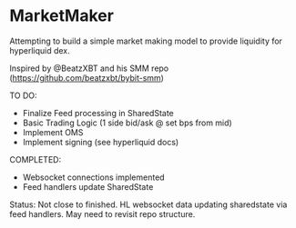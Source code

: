 # MarketMaker

Attempting to build a simple market making model to provide liquidity for hyperliquid dex.

Inspired by @BeatzXBT and his SMM repo (https://github.com/beatzxbt/bybit-smm)

TO DO:
- Finalize Feed processing in SharedState
- Basic Trading Logic (1 side bid/ask @ set bps from mid)
- Implement OMS
- Implement signing (see hyperliquid docs)
  
COMPLETED:
- Websocket connections implemented
- Feed handlers update SharedState

Status:
Not close to finished. HL websocket data updating sharedstate via feed handlers. May need to revisit repo structure.
